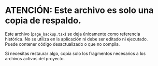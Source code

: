 # ATENCIÓN: Este archivo es solo una copia de respaldo.

Este archivo (`page_backup.tsx`) se deja únicamente como referencia histórica. No se utiliza en la aplicación ni debe ser editado ni ejecutado. Puede contener código desactualizado o que no compila.

Si necesitas restaurar algo, copia solo los fragmentos necesarios a los archivos activos del proyecto.
